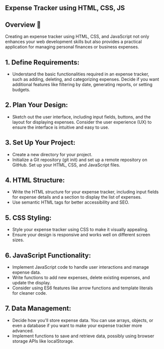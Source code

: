 ## Expense Tracker using HTML, CSS, JS

## Overview  🚀
<p> Creating an expense tracker using HTML, CSS, and JavaScript not only enhances your web development skills but also provides a practical application for managing personal finances or business expenses.</p>

## 1. Define Requirements:
- Understand the basic functionalities required in an expense tracker, such as adding, deleting, and categorizing expenses.
Decide if you want additional features like filtering by date, generating reports, or setting budgets.

## 2. Plan Your Design:
- Sketch out the user interface, including input fields, buttons, and the layout for displaying expenses.
Consider the user experience (UX) to ensure the interface is intuitive and easy to use.

## 3. Set Up Your Project:
- Create a new directory for your project.
- Initialize a Git repository (git init) and set up a remote repository on GitHub.
Set up your HTML, CSS, and JavaScript files.
## 4. HTML Structure:
- Write the HTML structure for your expense tracker, including input fields for expense details and a section to display the list of expenses.
- Use semantic HTML tags for better accessibility and SEO.
## 5. CSS Styling:
- Style your expense tracker using CSS to make it visually appealing.
- Ensure your design is responsive and works well on different screen sizes.
## 6. JavaScript Functionality:
- Implement JavaScript code to handle user interactions and manage expense data.
- Write functions to add new expenses, delete existing expenses, and update the display.
- Consider using ES6 features like arrow functions and template literals for cleaner code.
## 7. Data Management:
- Decide how you'll store expense data. You can use arrays, objects, or even a database if you want to make your expense tracker more advanced.
- Implement functions to save and retrieve data, possibly using browser storage APIs like localStorage.
